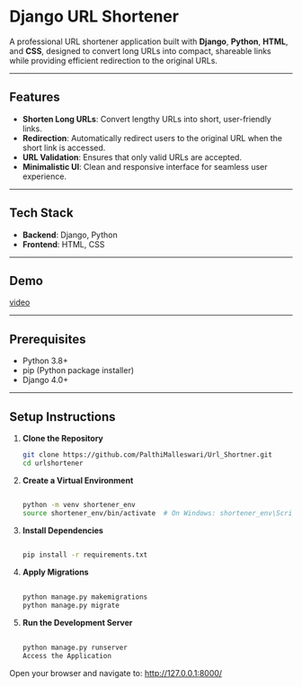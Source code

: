 # Django URL Shortener  

A professional URL shortener application built with **Django**, **Python**, **HTML**, and **CSS**, designed to convert long URLs into compact, shareable links while providing efficient redirection to the original URLs.  

---

## Features  
- **Shorten Long URLs**: Convert lengthy URLs into short, user-friendly links.  
- **Redirection**: Automatically redirect users to the original URL when the short link is accessed.  
- **URL Validation**: Ensures that only valid URLs are accepted.  
- **Minimalistic UI**: Clean and responsive interface for seamless user experience.  

---

## Tech Stack  
- **Backend**: Django, Python  
- **Frontend**: HTML, CSS  

---
## Demo
[video](https://youtu.be/oNud52NRsRA)

---
## Prerequisites  
- Python 3.8+  
- pip (Python package installer)  
- Django 4.0+  

---

## Setup Instructions  

1. **Clone the Repository**  
   ```bash
   git clone https://github.com/PalthiMalleswari/Url_Shortner.git
   cd urlshortener

2. **Create a Virtual Environment**

    ```bash
   
    python -m venv shortener_env  
    source shortener_env/bin/activate  # On Windows: shortener_env\Scripts\activate

3. **Install Dependencies**

    ```bash
  
    pip install -r requirements.txt

4. **Apply Migrations**

    ```bash
  
    python manage.py makemigrations  
    python manage.py migrate
5. **Run the Development Server**

    ```bash
  
    python manage.py runserver
    Access the Application
Open your browser and navigate to: http://127.0.0.1:8000/

